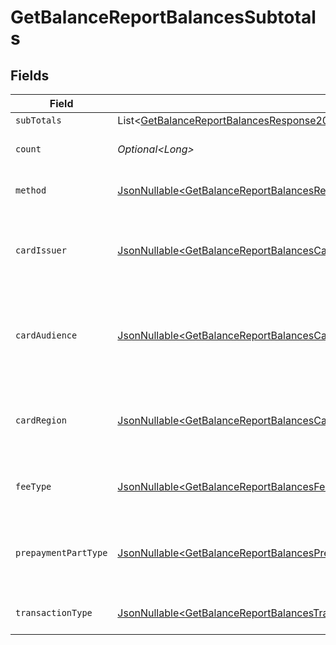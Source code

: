 # GetBalanceReportBalancesSubtotals


## Fields

| Field                                                                                                                                                                                                                                      | Type                                                                                                                                                                                                                                       | Required                                                                                                                                                                                                                                   | Description                                                                                                                                                                                                                                | Example                                                                                                                                                                                                                                    |
| ------------------------------------------------------------------------------------------------------------------------------------------------------------------------------------------------------------------------------------------ | ------------------------------------------------------------------------------------------------------------------------------------------------------------------------------------------------------------------------------------------ | ------------------------------------------------------------------------------------------------------------------------------------------------------------------------------------------------------------------------------------------ | ------------------------------------------------------------------------------------------------------------------------------------------------------------------------------------------------------------------------------------------ | ------------------------------------------------------------------------------------------------------------------------------------------------------------------------------------------------------------------------------------------ |
| `subTotals`                                                                                                                                                                                                                                | List\<[GetBalanceReportBalancesResponse200ApplicationHalPlusJsonResponseBodyTotalsPendingBalanceSubTotals](../../models/operations/GetBalanceReportBalancesResponse200ApplicationHalPlusJsonResponseBodyTotalsPendingBalanceSubTotals.md)> | :heavy_minus_sign:                                                                                                                                                                                                                         | N/A                                                                                                                                                                                                                                        |                                                                                                                                                                                                                                            |
| `count`                                                                                                                                                                                                                                    | *Optional\<Long>*                                                                                                                                                                                                                          | :heavy_minus_sign:                                                                                                                                                                                                                         | Number of transactions of this type                                                                                                                                                                                                        | 50                                                                                                                                                                                                                                         |
| `method`                                                                                                                                                                                                                                   | [JsonNullable\<GetBalanceReportBalancesResponseMethod>](../../models/operations/GetBalanceReportBalancesResponseMethod.md)                                                                                                                 | :heavy_minus_sign:                                                                                                                                                                                                                         | Payment type of the transactions                                                                                                                                                                                                           | creditcard                                                                                                                                                                                                                                 |
| `cardIssuer`                                                                                                                                                                                                                               | [JsonNullable\<GetBalanceReportBalancesCardIssuer>](../../models/operations/GetBalanceReportBalancesCardIssuer.md)                                                                                                                         | :heavy_minus_sign:                                                                                                                                                                                                                         | In case of payments transactions with card, the card issuer will be available                                                                                                                                                              | amex                                                                                                                                                                                                                                       |
| `cardAudience`                                                                                                                                                                                                                             | [JsonNullable\<GetBalanceReportBalancesCardAudience>](../../models/operations/GetBalanceReportBalancesCardAudience.md)                                                                                                                     | :heavy_minus_sign:                                                                                                                                                                                                                         | In case of payments trnsactions with card, the card audience will be available.                                                                                                                                                            | other                                                                                                                                                                                                                                      |
| `cardRegion`                                                                                                                                                                                                                               | [JsonNullable\<GetBalanceReportBalancesCardRegion>](../../models/operations/GetBalanceReportBalancesCardRegion.md)                                                                                                                         | :heavy_minus_sign:                                                                                                                                                                                                                         | In case of payments transactions with card, the card region will be available.                                                                                                                                                             | domestic                                                                                                                                                                                                                                   |
| `feeType`                                                                                                                                                                                                                                  | [JsonNullable\<GetBalanceReportBalancesFeeType>](../../models/operations/GetBalanceReportBalancesFeeType.md)                                                                                                                               | :heavy_minus_sign:                                                                                                                                                                                                                         | Present when the transaction represents a fee.                                                                                                                                                                                             | payment-fee                                                                                                                                                                                                                                |
| `prepaymentPartType`                                                                                                                                                                                                                       | [JsonNullable\<GetBalanceReportBalancesPrepaymentPartType>](../../models/operations/GetBalanceReportBalancesPrepaymentPartType.md)                                                                                                         | :heavy_minus_sign:                                                                                                                                                                                                                         | Prepayment part: fee itself, reimbursement, discount, VAT or rounding compensation.                                                                                                                                                        | fee                                                                                                                                                                                                                                        |
| `transactionType`                                                                                                                                                                                                                          | [JsonNullable\<GetBalanceReportBalancesTransactionType>](../../models/operations/GetBalanceReportBalancesTransactionType.md)                                                                                                               | :heavy_minus_sign:                                                                                                                                                                                                                         | Represents the transaction type                                                                                                                                                                                                            | payment                                                                                                                                                                                                                                    |